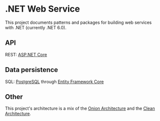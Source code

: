 # .NET Web Service

This project documents patterns and packages for building web services with .NET (currently .NET 6.0).

## API

REST: [ASP.NET Core](https://github.com/dotnet/aspnetcore)

## Data persistence

SQL: [PostgreSQL](https://www.postgresql.org/) through [Entity Framework Core](https://github.com/dotnet/efcore)

## Other

This project's architecture is a mix of the [Onion Architecture](https://jeffreypalermo.com/2008/07/the-onion-architecture-part-1/)
and the [Clean Architecture](https://blog.cleancoder.com/uncle-bob/2012/08/13/the-clean-architecture.html).
